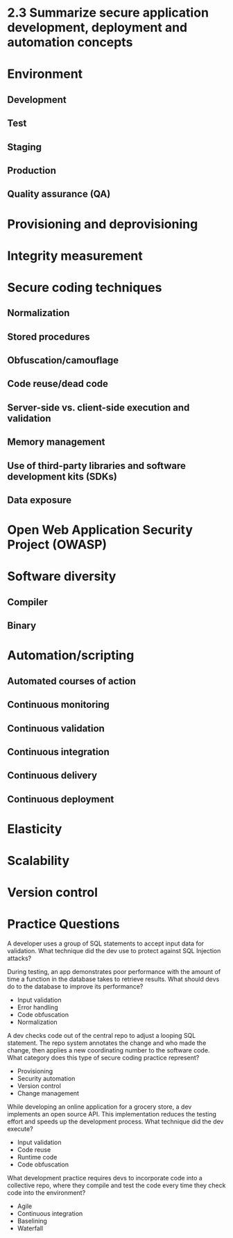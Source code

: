 # 2.3 Summarize secure application development, deployment and automation concepts

# Environment
    
## Development

## Test

## Staging

## Production

## Quality assurance (QA)

# Provisioning and deprovisioning

# Integrity measurement

# Secure coding techniques

## Normalization

## Stored procedures

## Obfuscation/camouflage

## Code reuse/dead code

## Server-side vs. client-side execution and validation

## Memory management

## Use of third-party libraries and software development kits (SDKs)
  
## Data exposure

# Open Web Application Security Project (OWASP)

# Software diversity
    
## Compiler 

## Binary

# Automation/scripting

## Automated courses of action

## Continuous monitoring

## Continuous validation

## Continuous integration

## Continuous delivery

## Continuous deployment

# Elasticity

# Scalability

# Version control



# Practice Questions

A developer uses a group of SQL statements to accept input data for validation. What technique did the dev use to protect against SQL Injection attacks?

During testing, an app demonstrates poor performance with the amount of time a function in the database takes to retrieve results. What should devs do to the database to improve its performance?

- Input validation
- Error handling
- Code obfuscation
- Normalization

A dev checks code out of the central repo to adjust a looping SQL statement. The repo system annotates the change and who made the change, then applies a new coordinating number to the software code. What category does this type of secure coding practice represent?

- Provisioning
- Security automation
- Version control
- Change management

While developing an online application for a grocery store, a dev implements an open source API. This implementation reduces the testing effort and speeds up the development process. What technique did the dev execute?

- Input validation
- Code reuse
- Runtime code
- Code obfuscation

What development practice requires devs to incorporate code into a collective repo, where they compile and test the code every time they check code into the environment?

- Agile
- Continuous integration
- Baselining
- Waterfall